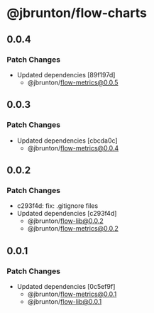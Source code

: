 # @jbrunton/flow-charts

## 0.0.4

### Patch Changes

- Updated dependencies [89f197d]
  - @jbrunton/flow-metrics@0.0.5

## 0.0.3

### Patch Changes

- Updated dependencies [cbcda0c]
  - @jbrunton/flow-metrics@0.0.4

## 0.0.2

### Patch Changes

- c293f4d: fix: .gitignore files
- Updated dependencies [c293f4d]
  - @jbrunton/flow-lib@0.0.2
  - @jbrunton/flow-metrics@0.0.2

## 0.0.1

### Patch Changes

- Updated dependencies [0c5ef9f]
  - @jbrunton/flow-metrics@0.0.1
  - @jbrunton/flow-lib@0.0.1

